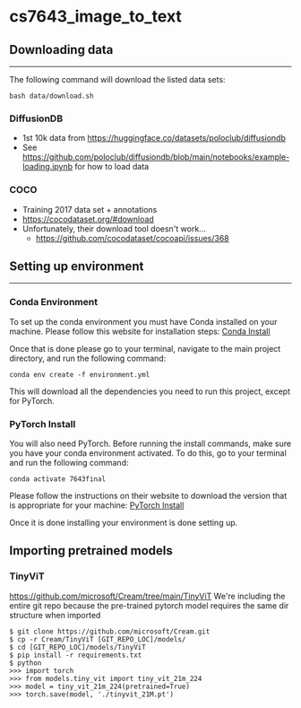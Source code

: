 # cs7643_image_to_text

## Downloading data
---
The following command will download the listed data sets:
```
bash data/download.sh
```
### DiffusionDB
- 1st 10k data from https://huggingface.co/datasets/poloclub/diffusiondb
- See https://github.com/poloclub/diffusiondb/blob/main/notebooks/example-loading.ipynb for how to load data

### COCO
- Training 2017 data set + annotations
- https://cocodataset.org/#download
- Unfortunately, their download tool doesn't work...
    - https://github.com/cocodataset/cocoapi/issues/368

## Setting up environment
---
### Conda Environment
To set up the conda environment you must have Conda installed on your machine. Please follow this website for installation steps: [Conda Install](https://conda.io/projects/conda/en/latest/user-guide/install/index.html) 

Once that is done please go to your terminal, navigate to the main project directory, and run the following command:
```
conda env create -f environment.yml
```
This will download all the dependencies you need to run this project, except for PyTorch.

### PyTorch Install
You will also need PyTorch. Before running the install commands, make sure you have your conda environment activated. To do this, go to your terminal and run the following command:
```
conda activate 7643final
```

Please follow the instructions on their website to download the version that is appropriate for your machine: [PyTorch Install](https://pytorch.org/)

Once it is done installing your environment is done setting up.  

## Importing pretrained models
### TinyViT
https://github.com/microsoft/Cream/tree/main/TinyViT
We're including the entire git repo because the pre-trained pytorch model requires the same dir structure when imported
```
$ git clone https://github.com/microsoft/Cream.git
$ cp -r Cream/TinyViT [GIT_REPO_LOC]/models/
$ cd [GIT_REPO_LOC]/models/TinyViT
$ pip install -r requirements.txt
$ python
>>> import torch
>>> from models.tiny_vit import tiny_vit_21m_224
>>> model = tiny_vit_21m_224(pretrained=True)
>>> torch.save(model, './tinyvit_21M.pt')
```